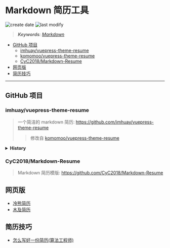 Markdown 简历工具
===
<!--START_SECTION:badge-->
![create date](https://img.shields.io/static/v1?label=create%20date&message=2022-06-xx&label_color=gray&color=lightsteelblue&style=flat-square)
![last modify](https://img.shields.io/static/v1?label=last%20modify&message=2025-09-19%2004%3A11%3A35&label_color=gray&color=thistle&style=flat-square)
<!--END_SECTION:badge-->
<!--info
top: true
draft: false
hidden: false
level: 2
tags: [tool]
-->

<!--START_SECTION:keywords-->
> ***Keywords**: [Markdown](../04/Markdown备忘.md)*
<!--END_SECTION:keywords-->

<!--START_SECTION:paper_title-->
<!--END_SECTION:paper_title-->

<!--START_SECTION:toc-->
- [GitHub 项目](#github-项目)
    - [imhuay/vuepress-theme-resume](#imhuayvuepress-theme-resume)
    - [komomoo/vuepress-theme-resume](#komomoovuepress-theme-resume)
    - [CyC2018/Markdown-Resume](#cyc2018markdown-resume)
- [网页版](#网页版)
- [简历技巧](#简历技巧)
<!--END_SECTION:toc-->

---

## GitHub 项目

### imhuay/vuepress-theme-resume
> 一个简洁的 markdown 简历: https://github.com/imhuay/vuepress-theme-resume
>> 修改自 [komomoo/vuepress-theme-resume](https://github.com/komomoo/vuepress-theme-resume)

<details><summary><b>History</b></summary>

### komomoo/vuepress-theme-resume
> [komomoo/vuepress-theme-resume: 🐈 书写简洁优雅的前端程序员 markdown 简历, 由 vuepress 驱动](https://github.com/komomoo/vuepress-theme-resume)

使用步骤
- [安装 nodejs](../12/nodejs环境.md#nodejs-环境搭建)
- 克隆本项目
```shell
nvm use 16  # 高版本可能报错

# 安装 yarn
npm install --global yarn

# git clone 仓库
git clone https://github.com/komomoo/vuepress-theme-resume.git
cd vuepress-theme-resume

# git remote 自己的仓库地址, 因为 fork 的仓库不能设为私有仓库, 故采用这种方式
git remote set-url origin git@github.com:imhuay/vuepress-theme-resume.git
git push

# 添加原仓库地址, 以便更新
git remote add author git@github.com:komomoo/vuepress-theme-resume.git
git pull author master

# 安装依赖包
yarn # 或 npm i

# 开始
yarn dev # 或 npm run dev

# 编辑位置: example/README.md
```

</details>

### CyC2018/Markdown-Resume
> Markdown 简历模版: https://github.com/CyC2018/Markdown-Resume


## 网页版
- [冷熊简历](http://cv.ftqq.com/)
- [木及简历](https://www.mujicv.com/)


## 简历技巧
- [怎么写好一份简历(算法工程师)](../10/程序员简历技巧.md)